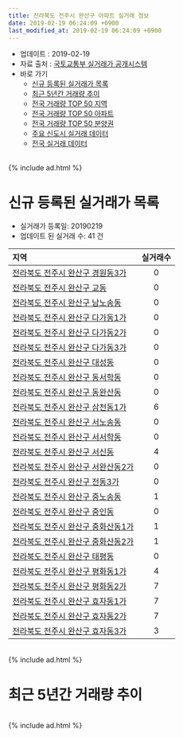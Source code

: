 ```yaml
---
title: 전라북도 전주시 완산구 아파트 실거래 정보
date: 2019-02-19 06:24:09 +0900
last_modified_at: 2019-02-19 06:24:09 +0900
---
```


* 업데이트 : 2019-02-19
* 자료 출처 : [국토교통부 실거래가 공개시스템](http://rt.molit.go.kr)
* 바로 가기
    * [신규 등록된 실거래가 목록](#신규-등록된-실거래가-목록)
    * [최근 5년간 거래량 추이](#최근-5년간-거래량-추이)
    * [전국 거래량 TOP 50 지역](https://ayogom.github.io/apt-trade-info/최근-3개월-전국에서-가장-거래가-많이-발생한-지역)
    * [전국 거래량 TOP 50 아파트](https://ayogom.github.io/apt-trade-info/최근-3개월-전국에서-가장-거래가-많이-발생한-아파트)
    * [전국 거래량 TOP 50 분양권](https://ayogom.github.io/apt-trade-info/최근-3개월-전국에서-가장-거래가-많이-발생한-분양권)
    * [주요 신도시 실거래 데이터](https://ayogom.github.io/apt-trade-info/주요-신도시)
    * [전국 실거래 데이터](https://ayogom.github.io/apt-trade-info/전국)

<br>
{% include ad.html %}
<br>

# 신규 등록된 실거래가 목록
* 실거래가 등록일: 20190219
* 업데이트 된 실거래 수: 41 건


|지역|실거래수|
|:---|:---:|
|[전라북도 전주시 완산구 경원동3가](https://ayogom.github.io/apt-trade-info/전라북도-전주시-완산구-경원동3가)|0|
|[전라북도 전주시 완산구 교동](https://ayogom.github.io/apt-trade-info/전라북도-전주시-완산구-교동)|0|
|[전라북도 전주시 완산구 남노송동](https://ayogom.github.io/apt-trade-info/전라북도-전주시-완산구-남노송동)|0|
|[전라북도 전주시 완산구 다가동1가](https://ayogom.github.io/apt-trade-info/전라북도-전주시-완산구-다가동1가)|0|
|[전라북도 전주시 완산구 다가동2가](https://ayogom.github.io/apt-trade-info/전라북도-전주시-완산구-다가동2가)|0|
|[전라북도 전주시 완산구 다가동3가](https://ayogom.github.io/apt-trade-info/전라북도-전주시-완산구-다가동3가)|0|
|[전라북도 전주시 완산구 대성동](https://ayogom.github.io/apt-trade-info/전라북도-전주시-완산구-대성동)|0|
|[전라북도 전주시 완산구 동서학동](https://ayogom.github.io/apt-trade-info/전라북도-전주시-완산구-동서학동)|0|
|[전라북도 전주시 완산구 동완산동](https://ayogom.github.io/apt-trade-info/전라북도-전주시-완산구-동완산동)|0|
|[전라북도 전주시 완산구 삼천동1가](https://ayogom.github.io/apt-trade-info/전라북도-전주시-완산구-삼천동1가)|6|
|[전라북도 전주시 완산구 서노송동](https://ayogom.github.io/apt-trade-info/전라북도-전주시-완산구-서노송동)|0|
|[전라북도 전주시 완산구 서서학동](https://ayogom.github.io/apt-trade-info/전라북도-전주시-완산구-서서학동)|0|
|[전라북도 전주시 완산구 서신동](https://ayogom.github.io/apt-trade-info/전라북도-전주시-완산구-서신동)|4|
|[전라북도 전주시 완산구 서완산동2가](https://ayogom.github.io/apt-trade-info/전라북도-전주시-완산구-서완산동2가)|0|
|[전라북도 전주시 완산구 전동3가](https://ayogom.github.io/apt-trade-info/전라북도-전주시-완산구-전동3가)|0|
|[전라북도 전주시 완산구 중노송동](https://ayogom.github.io/apt-trade-info/전라북도-전주시-완산구-중노송동)|1|
|[전라북도 전주시 완산구 중인동](https://ayogom.github.io/apt-trade-info/전라북도-전주시-완산구-중인동)|0|
|[전라북도 전주시 완산구 중화산동1가](https://ayogom.github.io/apt-trade-info/전라북도-전주시-완산구-중화산동1가)|1|
|[전라북도 전주시 완산구 중화산동2가](https://ayogom.github.io/apt-trade-info/전라북도-전주시-완산구-중화산동2가)|1|
|[전라북도 전주시 완산구 태평동](https://ayogom.github.io/apt-trade-info/전라북도-전주시-완산구-태평동)|0|
|[전라북도 전주시 완산구 평화동1가](https://ayogom.github.io/apt-trade-info/전라북도-전주시-완산구-평화동1가)|4|
|[전라북도 전주시 완산구 평화동2가](https://ayogom.github.io/apt-trade-info/전라북도-전주시-완산구-평화동2가)|7|
|[전라북도 전주시 완산구 효자동1가](https://ayogom.github.io/apt-trade-info/전라북도-전주시-완산구-효자동1가)|7|
|[전라북도 전주시 완산구 효자동2가](https://ayogom.github.io/apt-trade-info/전라북도-전주시-완산구-효자동2가)|7|
|[전라북도 전주시 완산구 효자동3가](https://ayogom.github.io/apt-trade-info/전라북도-전주시-완산구-효자동3가)|3|


<br>
{% include ad.html %}
<br>

# 최근 5년간 거래량 추이


<div style="width:100%;">
    <canvas id="deal_progress" height="200"></canvas>
</div>

<script>
new Chart(document.getElementById("deal_progress"), {
    type: 'line',
    data: {
        labels: ['201402','201403','201404','201405','201406','201407','201408','201409','201410','201411','201412','201501','201502','201503','201504','201505','201506','201507','201508','201509','201510','201511','201512','201601','201602','201603','201604','201605','201606','201607','201608','201609','201610','201611','201612','201701','201702','201703','201704','201705','201706','201707','201708','201709','201710','201711','201712','201801','201802','201803','201804','201805','201806','201807','201808','201809','201810','201811','201812','201901','201902'],
        datasets: [{
            label: '매매',
            pointRadius: 1,
            data: [503, 447, 378, 379, 375, 365, 412, 464, 566, 465, 386, 530, 428, 698, 576, 502, 514, 514, 441, 457, 555, 469, 404, 442, 492, 607, 528, 431, 459, 368, 467, 452, 584, 442, 352, 330, 464, 474, 393, 463, 383, 351, 341, 445, 386, 446, 402, 648, 439, 586, 411, 416, 533, 372, 396, 400, 523, 353, 365, 295, 51],
            borderColor: "rgba(255, 201, 14, 1)",
            backgroundColor: "rgba(255, 201, 14, 0.5)",
            fill: false,
            lineTension: 0
        },{
            label: '전월세',
            pointRadius: 1,
            data: [329, 315, 334, 299, 232, 234, 209, 233, 246, 215, 229, 276, 235, 285, 262, 228, 196, 220, 186, 201, 267, 261, 228, 296, 284, 253, 284, 233, 210, 192, 197, 188, 219, 214, 230, 218, 260, 213, 222, 228, 201, 230, 206, 202, 201, 266, 207, 307, 269, 320, 288, 265, 271, 205, 227, 253, 269, 193, 166, 181, 48],
            borderColor: "rgba(0, 141, 185, 1)",
            backgroundColor: "rgba(0, 141, 185, 0.5)",
            fill: false,
            lineTension: 0
        }
        ]
    },
    options: {
        responsive: true,
        title: {
            display: false
        },
        tooltips: {
            mode: 'index',
            intersect: false
        },
        hover: {
            mode: 'nearest',
            intersect: true
        },
        scales: {
            xAxes: [{
                display: true,
                scaleLabel: {
                    display: true,
                    labelString: '년/월'
                }
            }],
            yAxes: [{
                display: true,
                ticks: {
                    suggestedMin: 0,
                },
                scaleLabel: {
                    display: true,
                    labelString: '실거래 수'
                }
            }]
        }
    }
});

</script>


<br>
{% include ad.html %}
<br>

